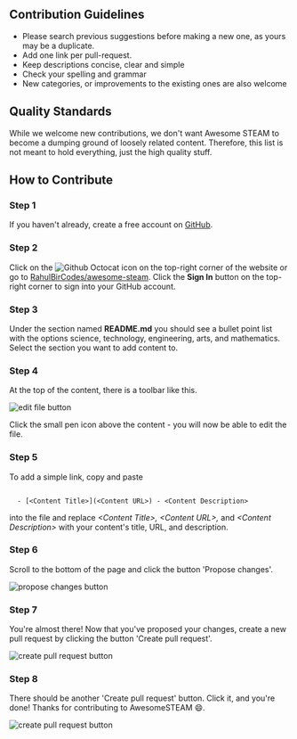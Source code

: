 ## Contribution Guidelines

- Please search previous suggestions before making a new one, as yours may be a duplicate.
- Add one link per pull-request.
- Keep descriptions concise, clear and simple
- Check your spelling and grammar
- New categories, or improvements to the existing ones are also welcome

## Quality Standards

While we welcome new contributions, we don't want Awesome STEAM to become a dumping ground of loosely related content. Therefore, this list is not meant to hold everything, just the high quality stuff.

## How to Contribute

### Step 1 

If you haven't already, create a free account on [GitHub](https://github.com).

### Step 2

Click on the ![Github Octocat](/GitHub-Mark-32px.png) icon on the top-right corner of the website or go to [RahulBirCodes/awesome-steam](https://github.com/RahulBirCodes/awesome-steam). Click the **Sign In** button on the top-right corner to sign into your GitHub account.

### Step 3

Under the section named **README.md** you should see a bullet point list with the options science, technology, engineering, arts, and mathematics. Select the section you want to add content to.

### Step 4

At the top of the content, there is a toolbar like this.

![edit file button](/bar.png)

Click the small pen icon above the content - you will now be able to edit the file.

### Step 5

To add a simple link, copy and paste

```

  - [<Content Title>](<Content URL>) - <Content Description>

```

into the file and replace *\<Content Title\>, \<Content URL\>,* and *\<Content Description\>* with your content's title, URL, and description.

### Step 6

Scroll to the bottom of the page and click the button 'Propose changes'.

![propose changes button](/propose.png)

### Step 7

You're almost there! Now that you've proposed your changes, create a new pull request by clicking the button 'Create pull request'.

![create pull request button](/pr-button-1.png)

### Step 8

There should be another 'Create pull request' button. Click it, and you're done! Thanks for contributing to AwesomeSTEAM 😄.

![create pull request button](/pr-button-2.png)